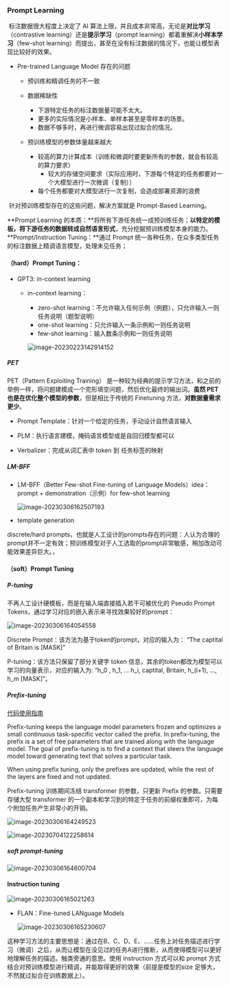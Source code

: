 ### Prompt Learning

​		标注数据很大程度上决定了 AI 算法上限，并且成本非常高，无论是**对比学习**（contrastive learning）还是**提示学习**（prompt learning）都着重解决**小样本学习**（few-shot learning）而提出，甚至在没有标注数据的情况下，也能让模型表现比较好的效果。

- Pre-trained Language Model 存在的问题

  - 预训练和精调任务的不一致
  - 数据稀缺性
    - 下游特定任务的标注数据量可能不太大。
    - 更多的实际情况是小样本、单样本甚至是零样本的场景。
    - 数据不够多时，再进行微调容易出现过拟合的情况。 

  - 预训练模型的参数体量越来越大
    - 较高的算力计算成本（训练和微调时要更新所有的参数，就会有较高的算力要求）
      - 较大的存储空间要求（实际应用时，下游每个特定的任务都要对一个大模型进行一次微调（复制））
    - 每个任务都要对大模型进行一次复制，会造成部署资源的浪费

​	针对预训练模型存在的这些问题，解决方案就是 Prompt-Based Learning。

**Prompt Learning 的本质：**将所有下游任务统一成预训练任务；**以特定的模板，将下游任务的数据转成自然语言形式**，充分挖掘预训练模型本身的能力。**Prompt/Instruction Tuning：**通过 Prompt 统一各种任务，在众多类型任务的标注数据上精调语言模型，处理未见任务；

#### （hard）Prompt Tuning：

- GPT3: in-context learning

  - in-context learning：

    - zero-shot learning：不允许输入任何示例（例题），只允许输入一则任务说明（题型说明）
    - one-shot learning：只允许输入一条示例和一则任务说明
    - few-shot learning：输入数条示例和一则任务说明

    ![image-20230223142914152](C:\Users\千江映月\AppData\Roaming\Typora\typora-user-images\image-20230223142914152.png)

##### PET

PET（Pattern Exploiting Training） 是一种较为经典的提示学习方法，和之前的举例一样，将问题建模成一个完形填空问题，然后优化最终的输出词。**虽然 PET 也是在优化整个模型的参数**，但是相比于传统的 Finetuning 方法，**对数据量需求更少**。

- Prompt Template：针对一个给定的任务，手动设计自然语言输入

- PLM：执行语言建模，掩码语言模型或是自回归模型都可以

- Verbalizer：完成从词汇表中 token 到 任务标签的映射

##### LM-BFF

- LM-BFF（Better Few-shot Fine-tuning of Language Models）idea：prompt + demonstration（示例）for few-shot learning

  ![image-20230306162507193](C:\Users\千江映月\AppData\Roaming\Typora\typora-user-images\image-20230306162507193.png)

- template generation

discrete/hard prompts，也就是人工设计的prompts存在的问题：人认为合理的prompt并不一定有效；预训练模型对于人工选取的prompt非常敏感，稍加改动可能效果差异巨大。，

#### （soft）Prompt Tuning

##### P-tuning

不再人工设计硬模板，而是在输入端直接插入若干可被优化的 Pseudo Prompt Tokens，通过学习对应的嵌入表示来寻找效果较好的prompt：

![image-20230306164054558](C:\Users\千江映月\AppData\Roaming\Typora\typora-user-images\image-20230306164054558.png)

Discrete Prompt：该方法为基于token的prompt，对应的输入为： “The captital of Britain is [MASK]”

P-tuning：该方法只保留了部分关键字 token 信息，其余的token都改为模型可以学习的向量表示，对应的输入为: “h_0 , h_1, ... h_i, captital, Britain, h_(i+1), ..., h_m [MASK]”。

##### Prefix-tuning

[代码使用指南](https://huggingface.co/docs/peft/task_guides/seq2seq-prefix-tuning)

Prefix-tuning keeps the language model parameters frozen and optimizes a small continuous task-specific vector called the prefix. In prefix-tuning, the prefix is a set of free parameters that are trained along with the language model. The goal of prefix-tuning is to find a context that steers the language model toward generating text that solves a particular task.

When using prefix tuning, only the prefixes are updated, while the rest of the layers are fixed and not updated.

Prefix-tuning 训练期间冻结 transformer 的参数，只更新 Prefix 的参数。只需要存储大型 transformer 的一个副本和学习到的特定于任务的前缀权重即可，为每个附加任务产生非常小的开销。

![image-20230306164249523](C:\Users\千江映月\AppData\Roaming\Typora\typora-user-images\image-20230306164249523.png)





![image-20230704122258614](C:\Users\千江映月\AppData\Roaming\Typora\typora-user-images\image-20230704122258614.png)

##### soft prompt-tuning

![image-20230306164600704](C:\Users\千江映月\AppData\Roaming\Typora\typora-user-images\image-20230306164600704.png)

#### Instruction tuning

![image-20230306165021263](C:\Users\千江映月\AppData\Roaming\Typora\typora-user-images\image-20230306165021263.png)

- FLAN：Fine-tuned LANguage Models

  ![image-20230306165230607](C:\Users\千江映月\AppData\Roaming\Typora\typora-user-images\image-20230306165230607.png)

​	这种学习方法的主要思想是：通过在B、C、D、E、……任务上对任务描述进行学习（微调）之后，从而让模型在没见过的任务A进行推断，从而使得模型可以更好地理解任务的描述。触类旁通的意思。使用 instruction 方式可以和 prompt 方式结合对预训练模型进行精调，并能取得更好的效果（前提是模型的size 足够大，不然就过拟合在训练数据上）。



